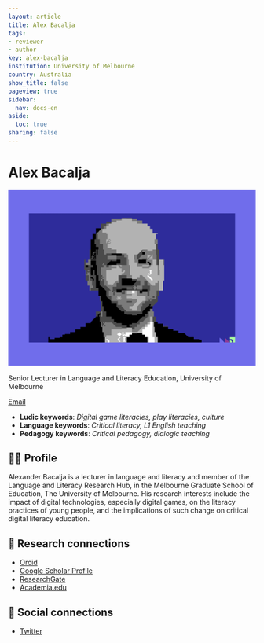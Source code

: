 ```yaml
---
layout: article
title: Alex Bacalja
tags:
- reviewer
- author
key: alex-bacalja
institution: University of Melbourne
country: Australia
show_title: false
pageview: true
sidebar:
  nav: docs-en
aside:
  toc: true
sharing: false
---
```


# Alex Bacalja

<div class="card">
  <div class="card__image">
    <img class="image" src="/assets/images/alex-bacalja-llp-flat.png"/>
  </div>
</div>

Senior Lecturer in Language and Literacy Education, University of Melbourne


[Email](mailto:alex.bacalja@unimelb.edu.au)

- **Ludic keywords**: *Digital game literacies,  play literacies, culture*
- **Language keywords**: *Critical literacy, L1 English teaching*
- **Pedagogy keywords**: *Critical pedagogy, dialogic teaching*

<!--more-->

## 👨‍🏫 Profile

Alexander Bacalja is a lecturer in language and literacy and member of the Language and Literacy Research Hub, in the Melbourne Graduate School of Education, The University of Melbourne. His research interests include the impact of digital technologies, especially digital games, on the literacy practices of young people, and the implications of such change on critical digital literacy education.

## 🧪 Research connections

- [Orcid](https://orcid.org/0000-0002-2440-1488)
- [Google Scholar Profile](https://scholar.google.com.au/citations?user=cWeWCbYAAAAJ&hl=en)
- [ResearchGate](https://www.researchgate.net/profile/Alex-Bacalja)
- [Academia.edu](https://unimelb.academia.edu/AlexanderBacalja)

## 💬 Social connections

- [Twitter](https://twitter.com/alexbacalja)